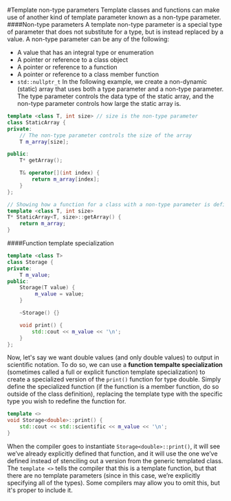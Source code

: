 #Template non-type parameters
Template classes and functions can make use of another kind of template parameter known as a non-type parameter.
####Non-type parameters
A template non-type parameter is a special type of parameter that does not substitute for a type, but is instead replaced by a value. A non-type parameter can be any of the following:
- A value that has an integral type or enumeration
- A pointer or reference to a class object
- A pointer or reference to a function
- A pointer or reference to a class member function
- `std::nullptr_t`
In the following example, we create a non-dynamic (static) array that uses both a type parameter and a non-type parameter. The type parameter controls the data type of the static array, and the non-type parameter controls how large the static array is.
```cpp
template <class T, int size> // size is the non-type parameter
class StaticArray {
private:
    // The non-type parameter controls the size of the array
    T m_array[size];

public:
    T* getArray();

    T& operator[](int index) {
        return m_array[index];
    }
};

// Showing how a function for a class with a non-type parameter is defined outside of the class
template <class T, int size>
T* StaticArray<T, size>::getArray() {
    return m_array;
}
```
####Function template specialization
```cpp
template <class T>
class Storage {
private:
    T m_value;
public:
    Storage(T value) {
         m_value = value;
    }

    ~Storage() {}

    void print() {
        std::cout << m_value << '\n';
    }
};
```
Now, let's say we want double values (and only double values) to output in scientific notation. To do so, we can use a **function tempalte specialization** (sometimes called a full or explicit function template specialization) to create a specialized version of the `print()` function for type double.
Simply define the specialized function (if the function is a member function, do so outside of the class definition), replacing the template type with the specific type you wish to redefine the function for.
```cpp
template <>
void Storage<double>::print() {
    std::cout << std::scientific << m_value << '\n';
}
```
When the compiler goes to instantiate `Storage<double>::print()`, it will see we’ve already explicitly defined that function, and it will use the one we’ve defined instead of stenciling out a version from the generic templated class.
The `template <>` tells the compiler that this is a template function, but that there are no template parameters (since in this case, we’re explicitly specifying all of the types).
Some compilers may allow you to omit this, but it's proper to include it.
